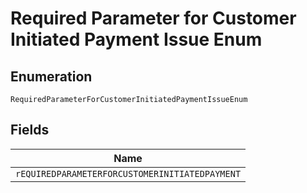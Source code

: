 
# Required Parameter for Customer Initiated Payment Issue Enum

## Enumeration

`RequiredParameterForCustomerInitiatedPaymentIssueEnum`

## Fields

| Name |
|  --- |
| `rEQUIREDPARAMETERFORCUSTOMERINITIATEDPAYMENT` |

